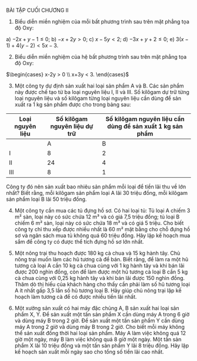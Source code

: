 BÀI TẬP CUỐI CHƯƠNG II

1. Biểu diễn miền nghiệm của mỗi bất phương trình sau trên mặt phẳng tọa độ Oxy:

a) $-2x+y-1 \leq 0$;     b) $-x+2y > 0$;
c) $x-5y < 2$;           d) $-3x+y+2 \leq 0$;
e) $3(x-1)+4(y-2) < 5x-3$.

2. Biểu diễn miền nghiệm của hệ bất phương trình sau trên mặt phẳng tọa độ Oxy:

$\begin{cases}
x-2y > 0 \\
x+3y < 3.
\end{cases}$

3. Một công ty dự định sản xuất hai loại sản phẩm A và B. Các sản phẩm này được chế tạo từ ba loại nguyên liệu I, II và III. Số kilôgam dự trữ từng loại nguyên liệu và số kilôgam từng loại nguyên liệu cần dùng để sản xuất ra 1 kg sản phẩm được cho trong bảng sau:

Loại nguyên liệu | Số kilôgam nguyên liệu dự trữ | Số kilôgam nguyên liệu cần dùng để sản xuất 1 kg sản phẩm
--- | --- | ---
 |  | A | B
I | 8 | 2 | 1
II | 24 | 4 | 4
III | 8 | 1 | 2

Công ty đó nên sản xuất bao nhiêu sản phẩm mỗi loại để tiền lãi thu về lớn nhất? Biết rằng, mỗi kilôgam sản phẩm loại A lãi 30 triệu đồng, mỗi kilôgam sản phẩm loại B lãi 50 triệu đồng.

4. Một công ty cần mua các tủ đựng hồ sơ. Có hai loại tủ: Tủ loại A chiếm 3 m² sàn, loại này có sức chứa 12 m³ và có giá 7,5 triệu đồng; tủ loại B chiếm 6 m² sàn, loại này có sức chứa 18 m³ và có giá 5 triệu. Cho biết công ty chỉ thu xếp được nhiều nhất là 60 m² mặt bằng cho chỗ đựng hồ sơ và ngân sách mua tủ không quá 60 triệu đồng. Hãy lập kế hoạch mua sắm để công ty có được thể tích đựng hồ sơ lớn nhất.

5. Một nông trại thu hoạch được 180 kg cà chua và 15 kg hành tây. Chủ nông trại muốn làm các hũ tương cà để bán. Biết rằng, để làm ra một hũ tương cà loại A cần 10 kg cà chua cùng với 1 kg hành tây và khi bán lãi được 200 nghìn đồng, còn để làm được một hũ tương cà loại B cần 5 kg cà chua cùng với 0,25 kg hành tây và khi bán lãi được 150 nghìn đồng. Thăm dò thị hiếu của khách hàng cho thấy cần phải làm số hũ tương loại A ít nhất gấp 3,5 lần số hũ tương loại B. Hãy giúp chủ nông trại lập kế hoạch làm tương cà để có được nhiều tiền lãi nhất.

6. Một xưởng sản xuất có hai máy đặc chủng A, B sản xuất hai loại sản phẩm X, Y. Để sản xuất một tấn sản phẩm X cần dùng máy A trong 6 giờ và dùng máy B trong 2 giờ. Để sản xuất một tấn sản phẩm Y cần dùng máy A trong 2 giờ và dùng máy B trong 2 giờ. Cho biết mỗi máy không thể sản xuất đồng thời hai loại sản phẩm. Máy A làm việc không quá 12 giờ một ngày, máy B làm việc không quá 8 giờ một ngày. Một tấn sản phẩm X lãi 10 triệu đồng và một tấn sản phẩm Y lãi 8 triệu đồng. Hãy lập kế hoạch sản xuất mỗi ngày sao cho tổng số tiền lãi cao nhất.
